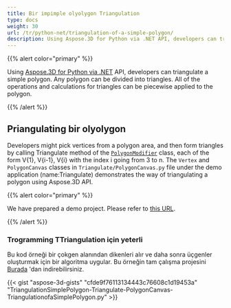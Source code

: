```yaml
---
title: Bir impimple olyolygon Triangulation
type: docs
weight: 30
url: /tr/python-net/triangulation-of-a-simple-polygon/
description: Using Aspose.3D for Python via .NET API, developers can triangulate a simple polygon. Any polygon can be divided into triangles. All of the operations and calculations for triangles can be piecewise applied to the polygon.
---
```

{{% alert color="primary" %}}

Using [Aspose.3D for Python via .NET](https://products.aspose.com/3d/python-net/) API, developers can triangulate a simple polygon. Any polygon can be divided into triangles. All of the operations and calculations for triangles can be piecewise applied to the polygon.

{{% /alert %}}
##  **Priangulating bir olyolygon**
Developers might pick vertices from a polygon area, and then form triangles by calling Triangulate method of the [`PolygonModifier`](https://reference.aspose.com/3d/net/aspose.threed.entities/polygonmodifier) class, each of the form V{1}, V{i-1}, V{i} with the index i going from 3 to n. The `Vertex` and `PolygonCanvas` classes in `Triangulate/PolygonCanvas.py` file under the demo application (name:Triangulate) demonstrates the way of triangulating a polygon using Aspose.3D API.

{{% alert color="primary" %}}

We have prepared a demo project. Please refer to [this URL](https://github.com/aspose-3d/Aspose.3D-for-.NET/tree/master/Demos).

{{% /alert %}}
###  **Trogramming TTriangulation için yeterli**
Bu kod örneği bir çokgen alanından dikenleri alır ve daha sonra üçgenler oluşturmak için bir algoritma uygular. Bu örneğin tam çalışma projesini [Burada](https://github.com/aspose-3d/Aspose.3D-for-.NET/) 'dan indirebilirsiniz.

{{< gist "aspose-3d-gists" "cfde9f76113134443c76608c1d19453a" "TriangulationSimplePolygon-Triangulate-PolygonCanvas-TriangulationofaSimplePolygon.py" >}}
